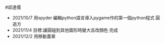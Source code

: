 #邱達儒

- 2021/10/7 用spyder 編輯python語言導入pygame作的第一個python程式  圓追方
- 2021/11/4 目標:讓圓碰到其他圖形時變大且改顏色    完成
- 2021/12/2 用移動蓋章
